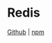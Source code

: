 # Redis

[Github](https://github.com/js-accounts/redis) | [npm](https://www.npmjs.com/package/@accounts/redis)
